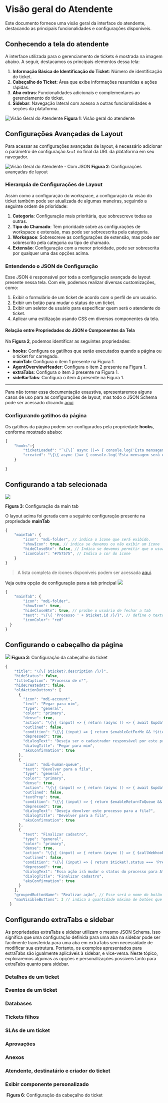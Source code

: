 # Visão geral do Atendente

Este documento fornece uma visão geral da interface do atendente, destacando as principais funcionalidades e configurações disponíveis. 

## Conhecendo a tela do atendente

A interface utilizada para o gerenciamento de tickets é mostrada na imagem abaixo. A seguir, destacamos os principais elementos dessa tela:

1. **Informação Básica de Identificação do Ticket**: Número de identificação do ticket.
2. **Cabeçalho do Ticket**: Área que exibe informações resumidas e ações rápidas.
3. **Aba extras**: Funcionalidades adicionais e complementares ao gerenciamento do ticket.
4. **Sidebar**: Navegação lateral com acesso a outras funcionalidades e seções da plataforma.

![Visão Geral do Atendente](https://storage.googleapis.com/quoti-docs-pictures/QSM/agentOverview/agentOverview.jpeg)
**Figura 1**: Visão geral do atendente

## Configurações Avançadas de Layout

Para acessar as configurações avançadas de layout, é necessário adicionar o parâmetro de configuração `&c=1` no final da URL da plataforma em seu navegador. 

![Visão Geral do Atendente - Com JSON](https://storage.googleapis.com/quoti-docs-pictures/QSM/agentOverview/agentOverview2.jpeg)
**Figura 2**: Configurações avançadas de layout

### Hierarquia de Configurações de Layout

Assim como a configuração do workspace, a configuração da visão do ticket também pode ser atualizada de algumas maneiras, seguindo a seguinte ordem de prioridade: 

1. **Categoria**: Configuração mais prioritária, que sobrescreve todas as outras.
2. **Tipo do Chamado**: Tem prioridade sobre as configurações de workspace e extensão, mas pode ser sobreescrita pela categoria.
3. **Workspace**: Sobrescreve as configurações de extensão, mas pode ser sobrescrito pela categoria ou tipo de chamado.
4. **Extensão**: Configuração com a menor prioridade, pode ser sobrescrita por qualquer uma das opções acima.

### Entendendo o JSON de Configuração

Esse JSON é responsável por toda a configuração avançada de layout presente nessa tela. Com ele, podemos realizar diversas customizações, como:

1. Exibir o formulário de um ticket de acordo com o perfil de um usuário.
2. Exibir um botão para mudar o status de um ticket.
3. Exibir um seletor de usuário para especificar quem será o atendente do ticket.
4. Aplicar uma estilização usando CSS em diversos componentes da tela.

#### Relação entre Propriedades do JSON e Componentes da Tela

Na **Figura 2**, podemos identificar as seguintes propriedades:

- **hooks**: Configura os gatilhos que serão executados quando a página ou o ticket for carregado.
- **mainTab**: Configura o item 1 presente na Figura 1.
- **AgentOverviewHeader**: Configura o item 2 presente na Figura 1.
- **extraTabs**: Configura o item 3 presente na Figura 1.
- **sideBarTabs**: Configura o item 4 presente na Figura 1.
---

Para não tornar essa documentação exaustiva, apresentaremos alguns casos de uso para as configurações de layout, mas todo o JSON Schema pode ser acessado clicando [aqui](https://beyondco.notion.site/JSON-Schema-Configura-es-avan-adas-de-layout-227872a70cdc478ab9067c585b5b1931?pvs=25)
### Configurando gatilhos da página
Os gatilhos da página podem ser configurados pela propriedade **hooks**, conforme mostrado abaixo: 
````javascript
{
    "hooks":{
        "ticketLoaded": "`\{\{` async ()=> { console.log('Esta mensagem será exibida sempre que o ticket for carregado'); } \}\}"
        "created": "\{\{ async ()=> { console.log('Esta mensagem será exibida apenas uma vez quando a página for criada'); } \}\}"    
    }
    
}
````

## Configurando a tab selecionada

![](https://storage.googleapis.com/quoti-docs-pictures/QSM/agentOverview/mainTab.jpeg)

**Figura 3**: Configuração da main tab

O layout acima foi gerada com a seguinte configuração presente na propriedade **mainTab**

````javascript
{
    "mainTab": {
        "icon": "mdi-folder", // indica o ícone que será exibido.
        "showIcon": true, // indica se devemos ou não exibir um ícone
        "hideCloseBtn": false, // Indica se devemos permitir que o usuário feche a tab do ticket que está sendo mostrado
        "iconColor": "#757575", // Indica a cor do ícone
    }
}
````
> A lista completa de ícones disponíveis podem ser acessada [aqui](https://pictogrammers.com/library/mdi/).

Veja outra opção de configuração para a tab principal
![](https://storage.googleapis.com/quoti-docs-pictures/QSM/agentOverview/mainTab2.jpeg)
````javascript
{
    "mainTab": {
        "icon": "mdi-folder",
        "showIcon": true,
        "hideCloseBtn": true, // proíbe o usuário de fechar a tab
        "text": "\{\{ 'Processo ' + $ticket.id /}/}", // define o texto que será exibido na tab selecionada
        "iconColor": "red"
  }
}
````

## Configurando o cabeçalho da página
![](https://storage.googleapis.com/quoti-docs-pictures/QSM/agentOverview/header.jpeg?v=2)
**Figura 3**: Configuração da cabeçalho do ticket

````javascript
{
    "title": "\{\{ $ticket?.description /}/}",
    "hideStatus": false,
    "titleCaption": "Processo de n°",
    "hideCreatedAt": false,
    "oldActionButtons": [
      {
        "icon": "mdi-account",
        "text": "Pegar para mim",
        "type": "general",
        "color": "primary",
        "dense": true,
        "action": "\{\{ (input) => { return (async () => { await $updateTicket({id: $ticket.id, assignedToUser: $me?.id })})() } /}/}",
        "outlined": false,
        "condition": "\{\{ (input) => { return $enableGetForMe && !$ticket.assignedToUser && $ticket.status === 'Pré-cadastrado' } /}/}",
        "depressed": true,
        "dialogText": "Deseja ser o cadastrador responsável por este proceso?",
        "dialogTitle": "Pegar para mim",
        "aksConfirmation": true
      },
      {
        "icon": "mdi-human-queue",
        "text": "Devolver para a fila",
        "type": "general",
        "color": "primary",
        "dense": true,
        "action": "\{\{ (input) => { return (async () => { await $updateTicket({id: $ticket.id, assignedToUser: null})})() } /}/}",
        "outlined": false,
        "textProp": true,
        "condition": "\{\{ (input) => { return $enableReturnToQueue && $ticket.status === 'Pré-cadastrado' } /}/}",
        "depressed": true,
        "dialogText": "Deseja devolver este processo para a fila?",
        "dialogTitle": "Devolver para a fila",
        "aksConfirmation": true
      },
      {
        "text": "Finalizar cadastro",
        "type": "general",
        "color": "primary",
        "dense": true,
        "action": "\{\{ (input) => { return (async () => { $callWebhook('https://workflow.quoti.cloud/webhook/meu-webhook-teste', {body: {formResponseId: $ticket.ticketTypeFormResponseId} }) })() } /}/}",
        "outlined": false,
        "condition": "\{\{ (input) => { return $ticket?.status === 'Pré-cadastrado' && $ticket.assignedToUser === $me.id } /}/}",
        "depressed": true,
        "dialogText": "Essa ação irá mudar o status do processo para Ativo, permitindo que outros perfis de usuários consigam tratá-lo. Certeza que deseja seguir com essa ação?",
        "dialogTitle": "Finalizar cadastro",
        "aksConfirmation": true
      }
    ],
    "groupedButtonName": "Realizar ação", // Esse será o nome do botão menu que será exibido, caso a quantidade de botões na tela ultrapasse a propiedade maxVisibleButtons
    "maxVisibleButtons": 3 // indica a quantidade máxima de botões que poderão ser exibidos na tela. Caso ultrapasse essa quantidade, os botões serão agrupados em um único botão do tipo menu
  }
````
## Configurando extraTabs e sidebar
As propriedades extraTabs e sidebar utilizam o mesmo JSON Schema. Isso significa que uma configuração definida para uma aba na sidebar pode ser facilmente transferida para uma aba em extraTabs sem necessidade de modificar sua estrutura. Portanto, os exemplos apresentados para extraTabs são igualmente aplicáveis à sidebar, e vice-versa.
Neste tópico, exploraremos algumas as opções e personalizações possíveis tanto para extraTabs quanto para sidebar.
### Detalhes de um ticket
### Eventos de um ticket
### Databases
### Tickets filhos
### SLAs de um ticket
### Aprovações
### Anexos
### Atendente, destinatário e criador do ticket
### Exibir componente personalizado

![]()
**Figura 6**: Configuração da cabeçalho do ticket

 

